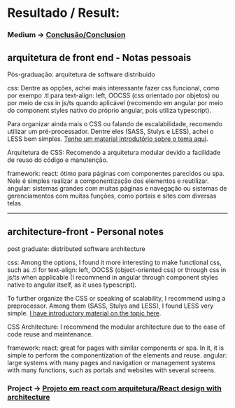 # Resultado / Result:

### Medium -> [Conclusão/Conclusion](https://medium.com/@dsperax/front-end-architecture-16df423eace2)

## arquitetura de front end - Notas pessoais
Pós-graduação: arquitetura de software distribuido

css: 
Dentre as opções, achei mais interessante fazer css funcional, como por exempo .tl para text-align: left, OOCSS (css orientado por objetos) ou por meio de css in js/ts quando aplicável (recomendo em angular por meio do component styles nativo do próprio angular, pois utiliza typescript).

Para organizar ainda mais o CSS ou falando de escalabilidade, recomendo utilizar um pré-processador. Dentre eles (SASS, Stulys e LESS), achei o LESS bem simples. [Tenho um material introdutório sobre o tema aqui](https://github.com/dsperax/pdf-for-download/blob/main/Less%20-%20B%C3%A1sico%20(PT-BR)/Less%20-%20B%C3%A1sico.pdf).

Arquitetura de CSS: Recomendo a arquitetura modular devido a facilidade de reuso do código e manutenção.

framework:
react: ótimo para páginas com componentes parecidos ou spa. Nele é simples realizar a componentização dos elementos e reutilizar.
angular: sistemas grandes com muitas páginas e navegação ou sistemas de gerenciamentos com muitas funções, como portais e sites com diversas telas.

<hr>

## architecture-front - Personal notes
post graduate: distributed software architecture

css:
Among the options, I found it more interesting to make functional css, such as .tl for text-align: left, OOCSS (object-oriented css) or through css in js/ts when applicable (I recommend in angular through component styles native to angular itself, as it uses typescript).

To further organize the CSS or speaking of scalability, I recommend using a preprocessor. Among them (SASS, Stulys and LESS), I found LESS very simple. [I have introductory material on the topic here](https://github.com/dsperax/pdf-for-download/blob/main/Less%20-%20B%C3%A1sico%20(PT-BR)/Less%20-%20B%C3%A1sico.pdf).

CSS Architecture: I recommend the modular architecture due to the ease of code reuse and maintenance.

framework:
react: great for pages with similar components or spa. In it, it is simple to perform the componentization of the elements and reuse.
angular: large systems with many pages and navigation or management systems with many functions, such as portals and websites with several screens.

### Project -> [Projeto em react com arquitetura/React design with architecture](https://github.com/dsperax/architecture-front/tree/main/poc-modular-architecture-react)
